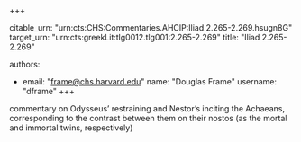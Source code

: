 +++


citable_urn: "urn:cts:CHS:Commentaries.AHCIP:Iliad.2.265-2.269.hsugn8G"
target_urn: "urn:cts:greekLit:tlg0012.tlg001:2.265-2.269"
title: "Iliad 2.265-2.269"

authors:
- email: "frame@chs.harvard.edu"
  name: "Douglas Frame"
  username: "dframe"
+++

<p>commentary on Odysseus’ restraining and Nestor’s inciting the Achaeans, corresponding to the contrast between them on their nostos (as the mortal and immortal twins, respectively)</p>